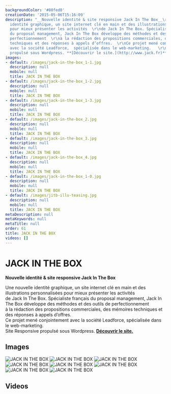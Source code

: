 ```yaml
---
backgroundColor: '#80fed0'
creationDate: '2015-05-06T15:16:09'
description: "__Nouvelle identité & site responsive Jack In The Box__\r\n\r\nUne nouvelle
  identité graphique, un site internet clé en main et des illustrations personnalisées
  pour mieux présenter les activités  \r\nde Jack In The Box. Spécialiste français
  du proposal management, Jack In The Box développe des méthodes et des outils de
  perfectionnement  \r\nà la rédaction des propositions commerciales, des mémoires
  techniques et des réponses à appels d’offres.  \r\nCe projet mené conjointement
  avec la société Leadforce,  spécialisée dans le web-marketing.   \r\nSite Responsive
  propulsé sous Wordpress. **[Découvrir le site.](http://www.jack.fr)**"
images:
- default: /images/jack-in-the-box_1-1.jpg
  description: null
  mobile: null
  title: JACK IN THE BOX
- default: /images/jack-in-the-box_1-2.jpg
  description: null
  mobile: null
  title: JACK IN THE BOX
- default: /images/jack-in-the-box_1-3.jpg
  description: null
  mobile: null
  title: JACK IN THE BOX
- default: /images/jack-in-the-box_2.jpg
  description: null
  mobile: null
  title: JACK IN THE BOX
- default: /images/jack-in-the-box_3.jpg
  description: null
  mobile: null
  title: JACK IN THE BOX
- default: /images/jack-in-the-box_4.jpg
  description: null
  mobile: null
  title: JACK IN THE BOX
- default: /images/jack-in-the-box_1-0.jpg
  description: null
  mobile: null
  title: JACK IN THE BOX
- default: /images/jitb-illu-teasing.jpg
  description: null
  mobile: null
  title: JACK IN THE BOX
metaDescription: null
metaKeywords: null
metaTitle: null
order: 61
title: JACK IN THE BOX
videos: []
---
```


# JACK IN THE BOX

__Nouvelle identité & site responsive Jack In The Box__

Une nouvelle identité graphique, un site internet clé en main et des illustrations personnalisées pour mieux présenter les activités  
de Jack In The Box. Spécialiste français du proposal management, Jack In The Box développe des méthodes et des outils de perfectionnement  
à la rédaction des propositions commerciales, des mémoires techniques et des réponses à appels d’offres.  
Ce projet mené conjointement avec la société Leadforce,  spécialisée dans le web-marketing.   
Site Responsive propulsé sous Wordpress. **[Découvrir le site.](http://www.jack.fr)**

## Images

![JACK IN THE BOX](/images/jack-in-the-box_1-1.jpg)
![JACK IN THE BOX](/images/jack-in-the-box_1-2.jpg)
![JACK IN THE BOX](/images/jack-in-the-box_1-3.jpg)
![JACK IN THE BOX](/images/jack-in-the-box_2.jpg)
![JACK IN THE BOX](/images/jack-in-the-box_3.jpg)
![JACK IN THE BOX](/images/jack-in-the-box_4.jpg)
![JACK IN THE BOX](/images/jack-in-the-box_1-0.jpg)
![JACK IN THE BOX](/images/jitb-illu-teasing.jpg)

## Videos